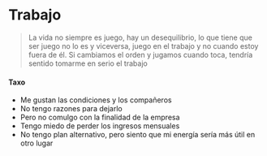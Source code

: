 # Trabajo

> La vida no siempre es juego, hay un desequilibrio, lo que tiene que ser juego no lo es y viceversa, juego en el trabajo y no cuando estoy fuera de él. Si cambiamos el orden y jugamos cuando toca, tendría sentido tomarme en serio el trabajo

#### Taxo
- Me gustan las condiciones y los compañeros
- No tengo razones para dejarlo
- Pero no comulgo con la finalidad de la empresa
- Tengo miedo de perder los ingresos mensuales
- No tengo plan alternativo, pero siento que mi energía sería más útil en otro lugar
